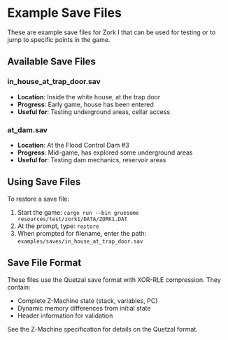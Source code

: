 # Example Save Files

These are example save files for Zork I that can be used for testing or to jump to specific points in the game.

## Available Save Files

### in_house_at_trap_door.sav
- **Location**: Inside the white house, at the trap door
- **Progress**: Early game, house has been entered
- **Useful for**: Testing underground areas, cellar access

### at_dam.sav  
- **Location**: At the Flood Control Dam #3
- **Progress**: Mid-game, has explored some underground areas
- **Useful for**: Testing dam mechanics, reservoir areas

## Using Save Files

To restore a save file:

1. Start the game: `cargo run --bin gruesome resources/test/zork1/DATA/ZORK1.DAT`
2. At the prompt, type: `restore`
3. When prompted for filename, enter the path: `examples/saves/in_house_at_trap_door.sav`

## Save File Format

These files use the Quetzal save format with XOR-RLE compression. They contain:
- Complete Z-Machine state (stack, variables, PC)
- Dynamic memory differences from initial state
- Header information for validation

See the Z-Machine specification for details on the Quetzal format.